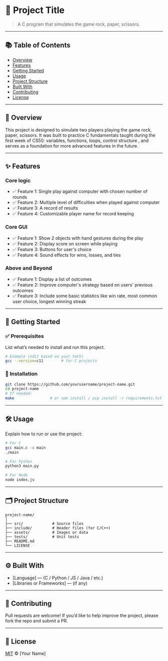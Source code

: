# 🚀 Project Title

> A C program that simulates the game rock, paper, scissors.

---

## 📚 Table of Contents

- [Overview](#overview)
- [Features](#features)
- [Getting Started](#getting-started)
- [Usage](#usage)
- [Project Structure](#project-structure)
- [Built With](#built-with)
- [Contributing](#contributing)
- [License](#license)

---

## 🧠 Overview

This project is designed to simulate two players playing the game rock, paper, scissors. It was built to practice C fundamentals taught during the first week of CS50: variables, functions, loops, control structure , and serves as a foundation for more advanced features in the future.

---

## ✨ Features

### Core logic

- ✅ Feature 1: Single play against computer with chosen number of rounds
- ✅ Feature 2: Multiple level of difficulties when played against computer
- ✅ Feature 3: A record of results
- ✅ Feature 4: Customizable player name for record keeping

### Core GUI
- ✅ Feature 1: Show 2 objects with hand gestures during the play
- ✅ Feature 2: Display score on screen while playing
- ✅ Feature 3: Buttons for user's choice
- ✅ Feature 4: Sound effects for wins, losses, and ties

### Above and Beyond
- ✅ Feature 1: Display a list of outcomes
- ✅ Feature 2: Improve computer's strategy based on users' previous outcomes
- ✅ Feature 3: Include some basic statistics like win rate, most common user choice, longest winning streak


---

## 🚀 Getting Started

### ✅ Prerequisites

List what’s needed to install and run this project.

```bash
# Example (edit based on your tech)
gcc --version=c11        # for C projects
```

### 🔧 Installation

```bash
git clone https://github.com/yourusername/project-name.git
cd project-name
# If needed:
make                # or npm install / pip install -r requirements.txt
```

---

## 🛠 Usage

Explain how to run or use the project:

```bash
# For C
gcc main.c -o main
./main

# For Python
python3 main.py

# For Node
node index.js
```

---

## 🗂 Project Structure

```
project-name/
│
├── src/             # Source files
├── include/         # Header files (for C/C++)
├── assets/          # Images or data
├── tests/           # Unit tests
├── README.md
└── LICENSE
```

---

## ⚙️ Built With

- [Language] — (C / Python / JS / Java / etc.)
- [Libraries or Frameworks] — (if any)

---

## 🤝 Contributing

Pull requests are welcome! If you’d like to help improve the project, please fork the repo and submit a PR.

---

## 📄 License

[MIT](./LICENSE) © [Your Name]
